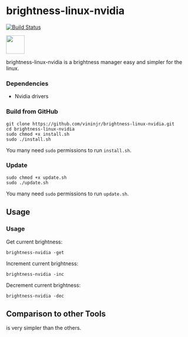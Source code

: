 brightness-linux-nvidia
====

[![Build Status](https://travis-ci.org/vasi/pixz.svg?branch=master)](https://vininjr.github.io)

<img src="https://avatars3.githubusercontent.com/u/7774242?s=460&u=9e0dc7410875065df170c8c6e8ad02d123b99711&v=4" height="50" width="50" >

brightness-linux-nvidia is a brightness manager easy and simpler for the linux.


### Dependencies

-   Nvidia drivers

### Build from GitHub

```
git clone https://github.com/vininjr/brightness-linux-nvidia.git
cd brightness-linux-nvidia
sudo chmod +x install.sh
sudo ./install.sh
```

You many need `sudo` permissions to run `install.sh`.

### Update

```
sudo chmod +x update.sh
sudo ./update.sh
```

You many need `sudo` permissions to run `update.sh`.

Usage
-----

### Usage

Get current brightness:

```
brightness-nvidia -get
```

Increment current brightness:

```
brightness-nvidia -inc
```

Decrement current brightness:

```
brightness-nvidia -dec
```

Comparison to other Tools
-------------------------

is very simpler than the others.
